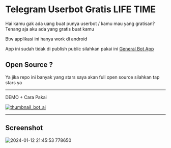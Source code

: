 # Telegram Userbot Gratis LIFE TIME

Hai kamu gak ada uang buat punya userbot / kamu mau yang gratisan?
Tenang aja aku ada yang gratis buat kamu

Btw applikasi ini hanya work di android

App ini sudah tidak di publish public silahkan pakai ini [General Bot App](https://github.com/generalcorporation/products_general_bot_app)

## Open Source ? 

Ya jika repo ini banyak yang stars saya akan full open source silahkan tap stars ya

--- 

DEMO + Cara Pakai

 [![thumbnail_bot_ai](https://img.youtube.com/vi/Y7rCZao9Loc/maxresdefault.jpg)](https://www.youtube.com/watch?v=Y7rCZao9Loc)

---
## Screenshot

![2024-01-12 21:45:53 778650](https://github.com/azkadev/telegram_userbot_gratis/assets/82513502/6fcee061-bac5-43ed-85e9-0874de748b32)
